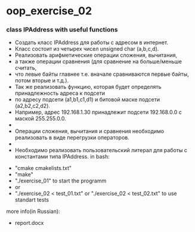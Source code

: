 # oop_exercise_02
### class IPAddress with useful functions
* Создать класс IPAddress для работы с адресом в интернет.
* Класс состоит из четырех чисел unsigned char (a,b,c,d).
* Реализовать арифметические операции сложения, вычитания,
* а также операции сравнения (для сравнение на больше/меньше считать,
* что левые байты главнее т.е. вначале сравниваются первые байты, потом вторые и т.д.).
* Так же реализовать функцию, которая будет определять принадлежность адреса к подсети
* по адресу подсети (a1,b1,c1,d1) и битовой маске подсети (a2,b2,c2,d2).
*  Например, адрес 192.168.1.30 принадлежит подсети 192.168.0.0 с маской 255.255.0.0.
* 
* Операции сложения, вычитания и сравнения необходимо реализовать в виде перегрузки операторов.
* 
* Необходимо реализовать пользовательский литерал для работы с константами типа IPAddress.
in bash:
- "cmake cmakelists.txt"
- "make"
- "./exercise_01" to start the programm
- or
- "./exercise_02 < test_01.txt" or "./exercise_02 < test_02.txt" to use standart tests

more info(in Russian):
- report.docx
